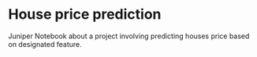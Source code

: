 # House price prediction
Juniper Notebook about a project involving predicting houses price based on designated feature. 
